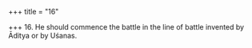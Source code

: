 +++
title = "16"

+++
16. He should commence the battle in the line of battle invented by Āditya or by Uśanas.
